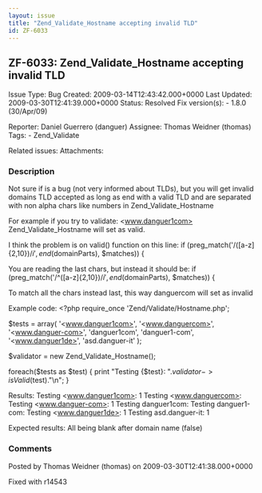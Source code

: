 ```yaml
---
layout: issue
title: "Zend_Validate_Hostname accepting invalid TLD"
id: ZF-6033
---
```


ZF-6033: Zend\_Validate\_Hostname accepting invalid TLD
-------------------------------------------------------

 Issue Type: Bug Created: 2009-03-14T12:43:42.000+0000 Last Updated: 2009-03-30T12:41:39.000+0000 Status: Resolved Fix version(s): - 1.8.0 (30/Apr/09)
 
 Reporter:  Daniel Guerrero (danguer)  Assignee:  Thomas Weidner (thomas)  Tags: - Zend\_Validate
 
 Related issues: 
 Attachments: 
### Description

Not sure if is a bug (not very informed about TLDs), but you will get invalid domains TLD accepted as long as end with a valid TLD and are separated with non alpha chars like numbers in Zend\_Validate\_Hostname

For example if you try to validate: <www.danguer1com> Zend\_Validate\_Hostname will set as valid.

I think the problem is on valid() function on this line: if (preg\_match('/([a-z]{2,10})$/i', end($domainParts), $matches)) {

You are reading the last chars, but instead it should be: if (preg\_match('/^([a-z]{2,10})$/i', end($domainParts), $matches)) {

To match all the chars instead last, this way danguercom will set as invalid

Example code: <?php require\_once 'Zend/Validate/Hostname.php';

$tests = array( '<www.danguer1com>', '<www.danguercom>', '<www.danguer-com>', 'danguer1com', 'danguer1-com', '<www.danguer1de>', 'asd.danguer-it' );

$validator = new Zend\_Validate\_Hostname();

foreach($tests as $test) { print "Testing {$test}: ".$validator->isValid($test)."\\n"; }

Results: Testing <www.danguer1com>: 1 Testing <www.danguercom>: Testing <www.danguer-com>: 1 Testing danguer1com: Testing danguer1-com: Testing <www.danguer1de>: 1 Testing asd.danguer-it: 1

Expected results: All being blank after domain name (false)

 

 

### Comments

Posted by Thomas Weidner (thomas) on 2009-03-30T12:41:38.000+0000

Fixed with r14543

 

 